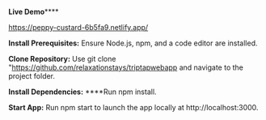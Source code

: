 **Live Demo******


https://peppy-custard-6b5fa9.netlify.app/

**Install Prerequisites:**
 Ensure Node.js, npm, and a code editor are installed.  
 
**Clone Repository:**
Use git clone "https://github.com/relaxationstays/triptapwebapp  and navigate to the project folder.

**Install Dependencies:** 
****Run npm install.
 
**Start App:** 
Run npm start to launch the app locally at http://localhost:3000.
 
